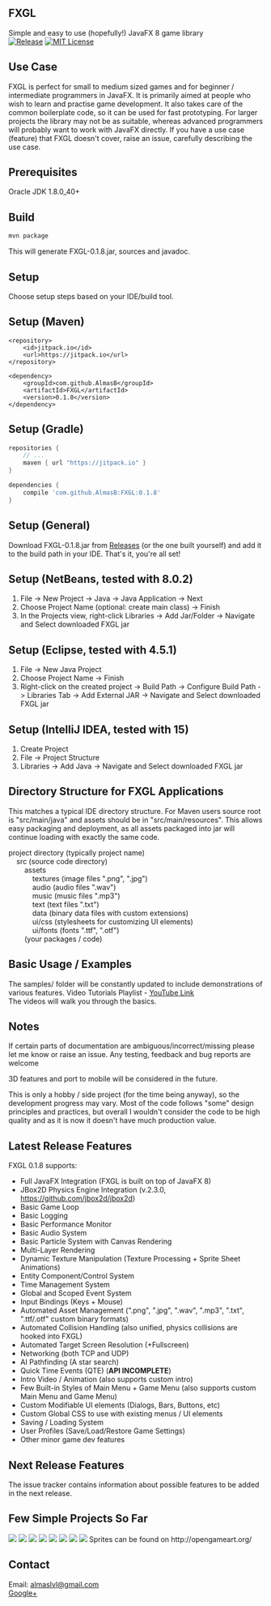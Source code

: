 ## FXGL
Simple and easy to use (hopefully!) JavaFX 8 game library<br/>
[![Release](https://img.shields.io/github/release/AlmasB/FXGL.svg?label=maven)](https://jitpack.io/#AlmasB/FXGL)
[![MIT License](http://img.shields.io/badge/license-MIT-green.svg) ](https://github.com/AlmasB/FXGL/blob/master/LICENSE)

## Use Case
FXGL is perfect for small to medium sized games and for beginner / intermediate programmers in JavaFX.
It is primarily aimed at people who wish to learn and practise game development.
It also takes care of the common boilerplate code, so it can be used for fast prototyping.
For larger projects the library may not be as suitable, whereas advanced programmers will probably want to work
with JavaFX directly.
If you have a use case (feature) that FXGL doesn't cover, raise an issue, carefully describing the use case.

## Prerequisites
Oracle JDK 1.8.0_40+

## Build
```bash
mvn package
```
This will generate FXGL-0.1.8.jar, sources and javadoc.

## Setup
Choose setup steps based on your IDE/build tool.

## Setup (Maven)
```maven
<repository>
    <id>jitpack.io</id>
    <url>https://jitpack.io</url>
</repository>

<dependency>
    <groupId>com.github.AlmasB</groupId>
    <artifactId>FXGL</artifactId>
    <version>0.1.8</version>
</dependency>
```

## Setup (Gradle)
```gradle
repositories {
    // ...
    maven { url "https://jitpack.io" }
}

dependencies {
    compile 'com.github.AlmasB:FXGL:0.1.8'
}
```

## Setup (General)
Download FXGL-0.1.8.jar from <a href="https://github.com/AlmasB/FXGL/releases">Releases</a> (or the one built yourself)
and add it to the build path in your IDE. That's it, you're all set!

## Setup (NetBeans, tested with 8.0.2)
1. File -> New Project -> Java -> Java Application -> Next
2. Choose Project Name (optional: create main class) -> Finish
3. In the Projects view, right-click Libraries -> Add Jar/Folder -> Navigate and Select downloaded FXGL jar

## Setup (Eclipse, tested with 4.5.1)
1. File -> New Java Project
2. Choose Project Name -> Finish
3. Right-click on the created project -> Build Path -> Configure Build Path -> 
    Libraries Tab -> Add External JAR -> Navigate and Select downloaded FXGL jar
    
## Setup (IntelliJ IDEA, tested with 15)
1. Create Project
2. File -> Project Structure
3. Libraries -> Add Java -> Navigate and Select downloaded FXGL jar
    
## Directory Structure for FXGL Applications
This matches a typical IDE directory structure. For Maven users source root is "src/main/java" and assets
should be in "src/main/resources".
This allows easy packaging and deployment, as all assets packaged into jar will continue loading with
exactly the same code.

project directory (typically project name)<br />
&nbsp;&nbsp;&nbsp;&nbsp;src (source code directory)<br />
&nbsp;&nbsp;&nbsp;&nbsp;&nbsp;&nbsp;&nbsp;&nbsp;assets<br />
&nbsp;&nbsp;&nbsp;&nbsp;&nbsp;&nbsp;&nbsp;&nbsp;&nbsp;&nbsp;&nbsp;&nbsp;textures (image files ".png", ".jpg")<br />
&nbsp;&nbsp;&nbsp;&nbsp;&nbsp;&nbsp;&nbsp;&nbsp;&nbsp;&nbsp;&nbsp;&nbsp;audio (audio files ".wav")<br />
&nbsp;&nbsp;&nbsp;&nbsp;&nbsp;&nbsp;&nbsp;&nbsp;&nbsp;&nbsp;&nbsp;&nbsp;music (music files ".mp3")<br />
&nbsp;&nbsp;&nbsp;&nbsp;&nbsp;&nbsp;&nbsp;&nbsp;&nbsp;&nbsp;&nbsp;&nbsp;text (text files ".txt")<br />
&nbsp;&nbsp;&nbsp;&nbsp;&nbsp;&nbsp;&nbsp;&nbsp;&nbsp;&nbsp;&nbsp;&nbsp;data (binary data files with custom extensions)<br />
&nbsp;&nbsp;&nbsp;&nbsp;&nbsp;&nbsp;&nbsp;&nbsp;&nbsp;&nbsp;&nbsp;&nbsp;ui/css (stylesheets for customizing UI elements)<br />
&nbsp;&nbsp;&nbsp;&nbsp;&nbsp;&nbsp;&nbsp;&nbsp;&nbsp;&nbsp;&nbsp;&nbsp;ui/fonts (fonts ".ttf", ".otf")<br />
&nbsp;&nbsp;&nbsp;&nbsp;&nbsp;&nbsp;&nbsp;&nbsp;(your packages / code)

## Basic Usage / Examples
The samples/ folder will be constantly updated to include demonstrations of various features.
Video Tutorials Playlist - <a href="https://www.youtube.com/watch?v=mPE8p8p_YjQ&list=PL4h6ypqTi3RTiTuAQFKE6xwflnPKyFuPp">YouTube Link</a> <br/>
The videos will walk you through the basics.

## Notes
If certain parts of documentation are ambiguous/incorrect/missing please let me know or raise an issue.
Any testing, feedback and bug reports are welcome <br/>

3D features and port to mobile will be considered in the future. <br/>

This is only a hobby / side project (for the time being anyway), so the development progress may vary.
Most of the code follows "some" design principles and practices, but overall I wouldn't consider the code to be high quality
and as it is now it doesn't have much production value.

## Latest Release Features
FXGL 0.1.8 supports:
* Full JavaFX Integration (FXGL is built on top of JavaFX 8)
* JBox2D Physics Engine Integration (v.2.3.0, https://github.com/jbox2d/jbox2d)
* Basic Game Loop
* Basic Logging
* Basic Performance Monitor
* Basic Audio System
* Basic Particle System with Canvas Rendering
* Multi-Layer Rendering
* Dynamic Texture Manipulation (Texture Processing + Sprite Sheet Animations)
* Entity Component/Control System
* Time Management System
* Global and Scoped Event System
* Input Bindings (Keys + Mouse)
* Automated Asset Management (".png", ".jpg", ".wav", ".mp3", ".txt", ".ttf/.otf" custom binary formats)
* Automated Collision Handling (also unified, physics collisions are hooked into FXGL)
* Automated Target Screen Resolution (+Fullscreen)
* Networking (both TCP and UDP)
* AI Pathfinding (A star search)
* Quick Time Events (QTE) (<b>API INCOMPLETE</b>)
* Intro Video / Animation (also supports custom intro)
* Few Built-in Styles of Main Menu + Game Menu (also supports custom Main Menu and Game Menu)
* Custom Modifiable UI elements (Dialogs, Bars, Buttons, etc)
* Custom Global CSS to use with existing menus / UI elements
* Saving / Loading System
* User Profiles (Save/Load/Restore Game Settings)
* Other minor game dev features

## Next Release Features
The issue tracker contains information about possible features to be added in
the next release.
            
## Few Simple Projects So Far<br/>
<img src="http://almasb.github.io/LearnJavaGameDev/tutorials/images/fxgl/FXGL_menu2.jpg" />
<img src="http://almasb.github.io/LearnJavaGameDev/tutorials/images/fxgl/FXGL_cannon.jpg" />
<img src="http://almasb.github.io/LearnJavaGameDev/tutorials/images/fxgl/FXGL_Menu.jpg" />
<img src="http://almasb.github.io/LearnJavaGameDev/tutorials/images/fxgl/FXGL_Pacman.png" />
<img src="http://almasb.github.io/LearnJavaGameDev/tutorials/images/fxgl/FXGL_Physics.jpg" />
<img src="http://almasb.github.io/LearnJavaGameDev/tutorials/images/fxgl/FXGL_Platformer.jpg" />
<img src="http://almasb.github.io/LearnJavaGameDev/tutorials/images/fxgl/FXGL_RPG.png" />
<img src="http://almasb.github.io/LearnJavaGameDev/tutorials/images/fxgl/FXGL24_FXWars2.jpg" />
Sprites can be found on http://opengameart.org/

## Contact
Email: almaslvl@gmail.com<br/>
<a href="https://plus.google.com/+AlmasB0/about">Google+</a>
